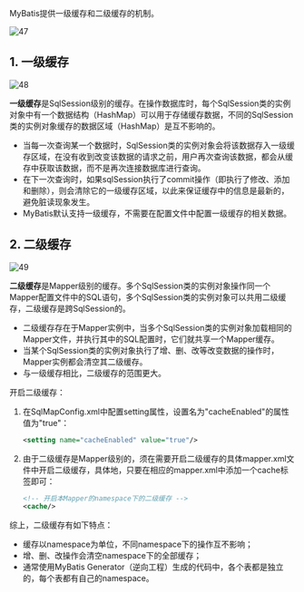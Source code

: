 MyBatis提供一级缓存和二级缓存的机制。

![47](https://chua-n.gitee.io/blog-images/notebooks/JavaWeb/MyBatis/47.png)

## 1. 一级缓存

![48](https://chua-n.gitee.io/blog-images/notebooks/JavaWeb/MyBatis/48.png)

**一级缓存**是SqlSession级别的缓存。在操作数据库时，每个SqlSession类的实例对象中有一个数据结构（HashMap）可以用于存储缓存数据，不同的SqlSession类的实例对象缓存的数据区域（HashMap）是互不影响的。

- 当每一次查询某一个数据时，SqlSession类的实例对象会将该数据存入一级缓存区域，在没有收到改变该数据的请求之前，用户再次查询该数据，都会从缓存中获取该数据，而不是再次连接数据库进行查询。
- 在下一次查询时，如果sqlSession执行了commit操作（即执行了修改、添加和删除），则会清除它的一级缓存区域，以此来保证缓存中的信息是最新的，避免脏读现象发生。
- MyBatis默认支持一级缓存，不需要在配置文件中配置一级缓存的相关数据。

## 2. 二级缓存

![49](https://chua-n.gitee.io/blog-images/notebooks/JavaWeb/MyBatis/49.png)

**二级缓存**是Mapper级别的缓存。多个SqlSession类的实例对象操作同一个Mapper配置文件中的SQL语句，多个SqlSession类的实例对象可以共用二级缓存，二级缓存是跨SqlSession的。

- 二级缓存存在于Mapper实例中，当多个SqlSession类的实例对象加载相同的Mapper文件，并执行其中的SQL配置时，它们就共享一个Mapper缓存。
- 当某个SqlSession类的实例对象执行了增、删、改等改变数据的操作时，Mapper实例都会清空其二级缓存。
- 与一级缓存相比，二级缓存的范围更大。

开启二级缓存：

1. 在SqlMapConfig.xml中配置setting属性，设置名为"cacheEnabled"的属性值为"true"：

    ```xml
    <setting name="cacheEnabled" value="true"/>
    ```

2. 由于二级缓存是Mapper级别的，须在需要开启二级缓存的具体mapper.xml文件中开启二级缓存，具体地，只要在相应的mapper.xml中添加一个cache标签即可：

    ```xml
    <!-- 开启本Mapper的namespace下的二级缓存 -->
    <cache/>
    ```

综上，二级缓存有如下特点：

- 缓存以namespace为单位，不同namespace下的操作互不影响；
- 增、删、改操作会清空namespace下的全部缓存；
- 通常使用MyBatis Generator（逆向工程）生成的代码中，各个表都是独立的，每个表都有自己的namespace。

